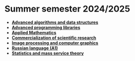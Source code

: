 # Summer semester 2024/2025
 - **[Advanced algorithms and data structures](/Advanced-algorithms-and-data-structures/)** 
 - **[Advanced programming libraries](/Advanced-programming-libraries/)**
 - **[Applied Mathematics](/Applied-Mathematics/)**
 - **[Commercialization of scientific research](/Commercialization-of-scientific-research/)**
 - **[Image processing and computer graphics](/Image-processing-and-computer-graphics/)**
 - **[Russian language (A1)](/Russian-language-(A1)/)**
 - **[Statistics and mass service theory](/Statistics-and-mass-service-theory/)**